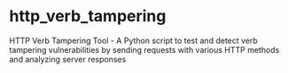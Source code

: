 # http_verb_tampering
HTTP Verb Tampering Tool - A Python script to test and detect verb tampering vulnerabilities by sending requests with various HTTP methods and analyzing server responses
